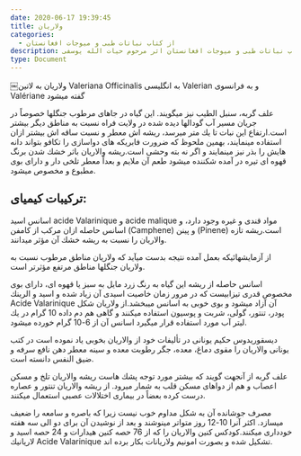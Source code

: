 ```yaml
---
date: 2020-06-17 19:39:45
title: ولاریان
categories:
  - از کتاب نباتات طبی و میوجات افغانستان
description: معرفی ولاریان از کتاب نباتات طبی و میوجات افغانستان اثر مرحوم حیات الله یوسفی
type: Document
---
```


￼ولاريان به لاتین Valeriana Officinalis به انگلیسی Valerian و به فرانسوی Val&eacute;riane گفته میشود

علف گربه، سنبل الطيب نيز ميگويند. اين گياه در جاهای مرطوب جنگلها خصوصاً در جريان مسير آب گودالها ديده شده در ولايت فراه نسبت به مناطق ديگر بيشتر است.ارتفاع اين نبات تا يك متر ميرسد، ريشه اش معطر و نسبت ساقه اش بيشتر ازان استفاده مينمايند، بهمين ملحوظ كه ضرورت فابريكه های دواسازی را تكافو بتواند دانه هايش را بذر نيز مينمايند و اگر نه بته وحشی است.ريشه والاريان باثر خشك شدن برنگ قهوه ای تيره در آمده شكننده ميشود طعم آن ملايم و بعداً معطر تلخی دار و دارای بوی مطبوع و مخصوص ميشود.

## تركيبات كيميای:

اسانس اسيد acide Valarinique و acide malique مواد قندی و غيره وجود دارد، و اسانس حاصله ازان مركب از كامفن (Camphene) و پينن (Pinene) است.ريشه تازه والاريان را نسبت به ريشه خشك آن مؤثر ميدانند.

از آزمايشهائيكه بعمل آمده نتيجه بدست ميآيد كه ولاريان مناطق مرطوب نسبت به ولاريان جنگلها مناطق مرتفع مؤثرتر است.

اسانس حاصله از ريشه اين گياه به رنگ زرد مايل به سبز يا قهوه ای، دارای بوی مخصوص قدری تيزابيست كه در مرور زمان خاصيت اسيدی آن زياد شده و اسيد و الرينك Acide Valarinique آن آزاد ميشود و بوی خوبی به اسانس ميبخشد.از ولاريان شكل پودر، تنتور، گولی، شربت و پوسيون استفاده ميكنند و گاهی هم دم داده 10 گرام در يك ليتر آب مورد استفاده قرار ميگيرد اسانس آن از 6-10 گرام خورده ميشود.

ديسقوريدوس حكيم يونانی در تأليفات خود از والاريان بخوبی ياد نموده است در كتب يونانی والاريان را مقوی دماغ، معده، جگر رطوبت معده و سينه معطر دهن نافع سرفه و ضيق النفس دانسته است.

علف گربه از آنجهت گويند كه بيشتر مورد توجه پشك هاست ريشه والاريان تلخ و مسكن اعصاب و هم از دواهای مسكن قلب به شمار ميرود. از ريشه والاريان تنتور و عصاره درست كرده بعضاً در بيماری اختلالات عصبی استعمال ميكنند.

مصرف جوشانده آن به شكل مداوم خوب نيست زيرا كه باصره و سامعه را ضعيف ميسازد. اكثر آنرا 10-12 روز متواتر مينوشند و بعد از نوشيدن آن برای دو الی سه هفته خودداری ميكنند.كودكس كنين والاريان را كه از 76 حصه كنين هيدارات و 24 حصه اسيد و لاريانيك Acide Valarinique تشكيل شده و بصورت امونيم ولاريانات بكار برده اند.